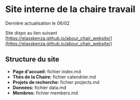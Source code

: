 # Site interne de la chaire travail 

Dernière actualisation le 06/02

Site dispo au lien suivant [https://elasskenza.github.io/abour_chair_website/](https://elasskenza.github.io/abour_chair_website/)

## Structure du site

* **Page d'accueil:**  fichier index.md
* **Thés de la Chaire:** fichier calendrier.md
* **Projets de recherche:**  fichier projects.md
* **Données:** fichier data.md
* **Membres:**  fichier members.md 
